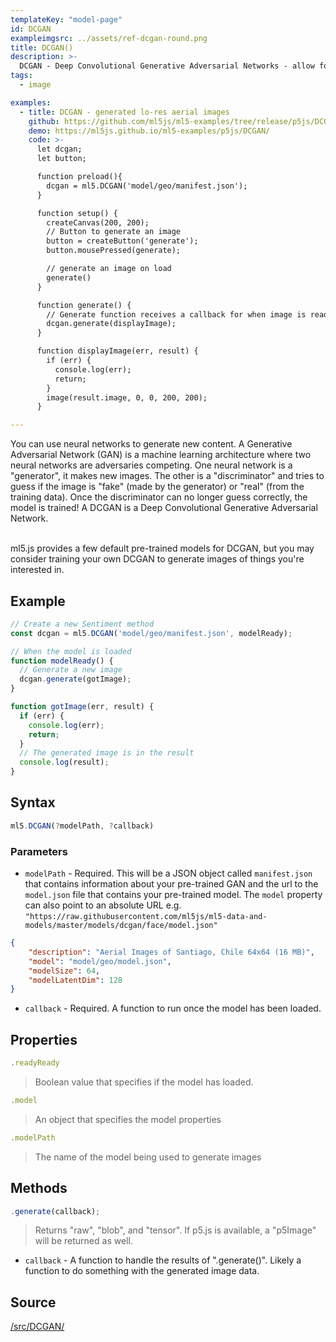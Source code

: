 ```yaml
---
templateKey: "model-page"
id: DCGAN
exampleimgsrc: ../assets/ref-dcgan-round.png
title: DCGAN()
description: >- 
  DCGAN - Deep Convolutional Generative Adversarial Networks - allow for the creation of generative images
tags:
  - image

examples:
  - title: DCGAN - generated lo-res aerial images
    github: https://github.com/ml5js/ml5-examples/tree/release/p5js/DCGAN
    demo: https://ml5js.github.io/ml5-examples/p5js/DCGAN/
    code: >-
      let dcgan;
      let button;

      function preload(){
        dcgan = ml5.DCGAN('model/geo/manifest.json');
      }

      function setup() {
        createCanvas(200, 200);
        // Button to generate an image
        button = createButton('generate');
        button.mousePressed(generate);

        // generate an image on load
        generate()
      }

      function generate() {
        // Generate function receives a callback for when image is ready
        dcgan.generate(displayImage);
      }

      function displayImage(err, result) {
        if (err) {
          console.log(err);
          return;
        }
        image(result.image, 0, 0, 200, 200);
      }

---
```


You can use neural networks to generate new content. A Generative Adversarial Network (GAN) is a machine learning architecture where two neural networks are adversaries competing. One neural network is a "generator", it makes new images. The other is a "discriminator" and tries to guess if the image is "fake" (made by the generator) or "real" (from the training data). Once the discriminator can no longer guess correctly, the model is trained! A DCGAN is a Deep Convolutional Generative Adversarial Network.

<br/>
ml5.js provides a few default pre-trained models for DCGAN, but you may consider training your own DCGAN to generate images of things you're interested in. 

## Example

```javascript
// Create a new Sentiment method
const dcgan = ml5.DCGAN('model/geo/manifest.json', modelReady);

// When the model is loaded
function modelReady() {
  // Generate a new image
  dcgan.generate(gotImage);
}

function gotImage(err, result) {
  if (err) {
    console.log(err);
    return;
  }
  // The generated image is in the result
  console.log(result);
}
```


## Syntax

```javascript
ml5.DCGAN(?modelPath, ?callback)
```

### Parameters

- `modelPath` - Required. This will be a JSON object called `manifest.json` that contains information about your pre-trained GAN and the url to the `model.json` file that contains your pre-trained model. The `model` property can also point to an absolute URL e.g. `"https://raw.githubusercontent.com/ml5js/ml5-data-and-models/master/models/dcgan/face/model.json"`

```json
{
    "description": "Aerial Images of Santiago, Chile 64x64 (16 MB)",
    "model": "model/geo/model.json",
    "modelSize": 64,
    "modelLatentDim": 128
}
```

- `callback` - Required. A function to run once the model has been loaded.


## Properties

```javascript
.readyReady
```

> Boolean value that specifies if the model has loaded.

```javascript
.model
```

> An object that specifies the model properties

```javascript
.modelPath
```

> The name of the model being used to generate images


## Methods

```javascript
.generate(callback);
```

> Returns "raw", "blob", and "tensor". If p5.js is available, a "p5Image" will be returned as well. 

- `callback` - A function to handle the results of ".generate()". Likely a function to do something with the generated image data.


## Source

[/src/DCGAN/](https://github.com/ml5js/ml5-library/tree/release/src/DCGAN)